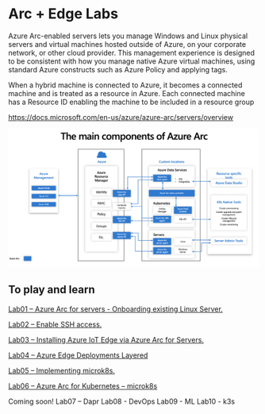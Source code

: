 # Arc + Edge Labs

Azure Arc-enabled servers lets you manage Windows and Linux physical servers and virtual machines hosted outside of Azure, on your corporate network, or other cloud provider. This management experience is designed to be consistent with how you manage native Azure virtual machines, using standard Azure constructs such as Azure Policy and applying tags.

When a hybrid machine is connected to Azure, it becomes a connected machine and is treated as a resource in Azure. Each connected machine has a Resource ID enabling the machine to be included in a resource group

https://docs.microsoft.com/en-us/azure/azure-arc/servers/overview

![image-20220817002156980](/assets/images/clip_image001.png)

## To play and learn

[Lab01 – Azure Arc for servers - Onboarding existing Linux Server.](/lab01.md)

[Lab02 – Enable SSH access.](/lab02.md)

[Lab03 – Installing Azure IoT Edge via Azure Arc for Servers.](/lab03.md)

[Lab04 – Azure Edge Deployments Layered](/lab04.md)

[Lab05 – Implementing microk8s.](/lab05.md)

[Lab06 – Azure Arc for Kubernetes – microk8s](/lab06.md)

Coming soon!
Lab07 – Dapr
Lab08 - DevOps
Lab09 - ML
Lab10 - k3s
